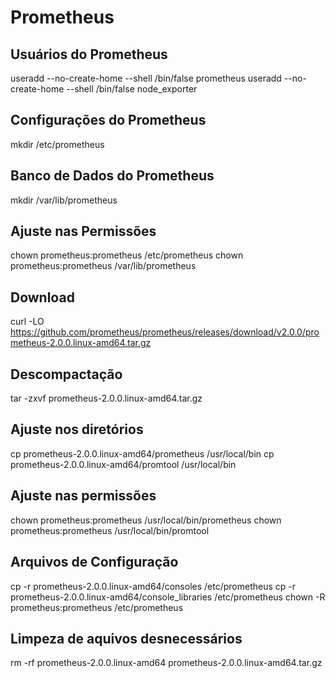 # Prometheus

## Usuários do Prometheus
useradd --no-create-home --shell /bin/false prometheus
useradd --no-create-home --shell /bin/false node_exporter

## Configurações do Prometheus
mkdir /etc/prometheus

## Banco de Dados do Prometheus
mkdir /var/lib/prometheus

## Ajuste nas Permissões
chown prometheus:prometheus /etc/prometheus
chown prometheus:prometheus /var/lib/prometheus

## Download
curl -LO https://github.com/prometheus/prometheus/releases/download/v2.0.0/prometheus-2.0.0.linux-amd64.tar.gz

## Descompactação
tar -zxvf prometheus-2.0.0.linux-amd64.tar.gz

## Ajuste nos diretórios
cp prometheus-2.0.0.linux-amd64/prometheus /usr/local/bin
cp prometheus-2.0.0.linux-amd64/promtool /usr/local/bin

## Ajuste nas permissões
chown prometheus:prometheus /usr/local/bin/prometheus
chown prometheus:prometheus /usr/local/bin/promtool

## Arquivos de Configuração
cp -r prometheus-2.0.0.linux-amd64/consoles /etc/prometheus
cp -r prometheus-2.0.0.linux-amd64/console_libraries /etc/prometheus
chown -R prometheus:prometheus /etc/prometheus

## Limpeza de aquivos desnecessários
rm -rf prometheus-2.0.0.linux-amd64 prometheus-2.0.0.linux-amd64.tar.gz
